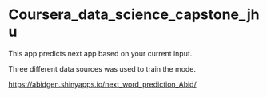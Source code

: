 # Coursera_data_science_capstone_jhu

This app predicts next app based on your current input. 

Three different data sources was used to train the mode.  


https://abidgen.shinyapps.io/next_word_prediction_Abid/
